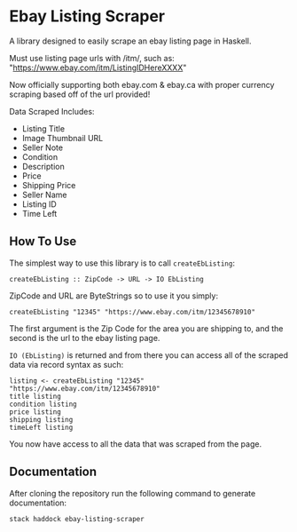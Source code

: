 # Ebay Listing Scraper

A library designed to easily scrape an ebay listing page in Haskell.

Must use listing page urls with /itm/, such as: "https://www.ebay.com/itm/ListingIDHereXXXX"

Now officially supporting both ebay.com & ebay.ca with proper currency scraping based off of the url provided!

Data Scraped Includes:
- Listing Title
- Image Thumbnail URL
- Seller Note
- Condition
- Description
- Price
- Shipping Price
- Seller Name
- Listing ID
- Time Left 


## How To Use

The simplest way to use this library is to call `createEbListing`:
```
createEbListing :: ZipCode -> URL -> IO EbListing
```

ZipCode and URL are ByteStrings so to use it you simply:

```
createEbListing "12345" "https://www.ebay.com/itm/12345678910"
```

The first argument is the Zip Code for the area you are shipping to, and the second is the url to the ebay listing page. 

`IO (EbListing)` is returned and from there you can access all of the scraped data via record syntax as such:
```
listing <- createEbListing "12345" "https://www.ebay.com/itm/12345678910"
title listing
condition listing
price listing
shipping listing
timeLeft listing
```

You now have access to all the data that was scraped from the page.


## Documentation

After cloning the repository run the following command to generate documentation:
```
stack haddock ebay-listing-scraper 
```
